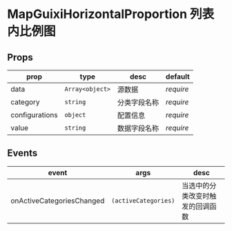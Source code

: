 # MapGuixiHorizontalProportion 列表内比例图

## Props

| prop     | type            | desc         | default   |
| -------- | --------------- | ------------ | --------- |
| data     | `Array<object>` | 源数据       | *require* |
| category | `string`        | 分类字段名称 | *require* |
| configurations | `object`        | 配置信息 | *require* |
| value    | `string`        | 数据字段名称 | *require* |

## Events

| event                     | args                 | desc                             |
| ------------------------- | -------------------- | -------------------------------- |
| onActiveCategoriesChanged | `(activeCategories)` | 当选中的分类改变时触发的回调函数 |
